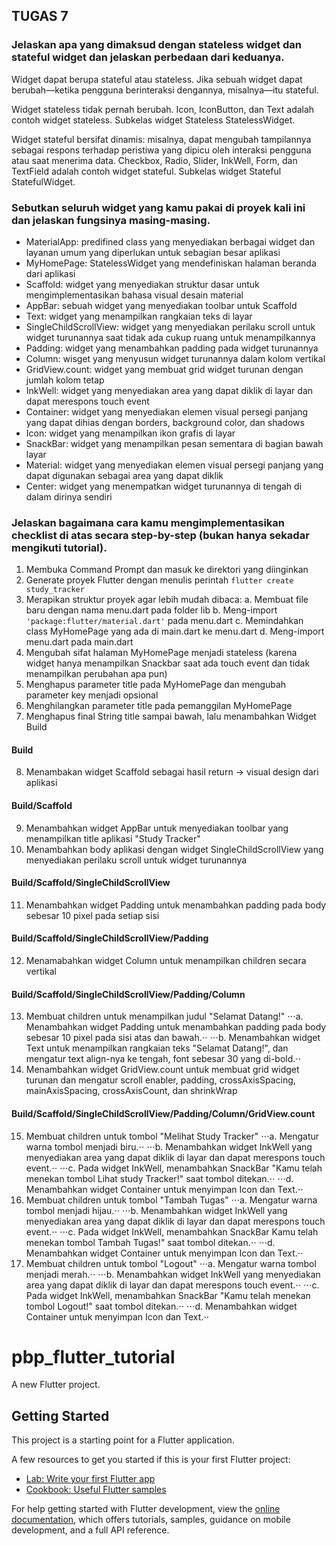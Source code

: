 ## TUGAS 7
### Jelaskan apa yang dimaksud dengan stateless widget dan stateful widget dan jelaskan perbedaan dari keduanya.
Widget dapat berupa stateful atau stateless. Jika sebuah widget dapat berubah—ketika pengguna berinteraksi dengannya, misalnya—itu stateful.

Widget stateless tidak pernah berubah. Icon, IconButton, dan Text adalah contoh widget stateless. Subkelas widget Stateless StatelessWidget.

Widget stateful bersifat dinamis: misalnya, dapat mengubah tampilannya sebagai respons terhadap peristiwa yang dipicu oleh interaksi pengguna atau saat menerima data. Checkbox, Radio, Slider, InkWell, Form, dan TextField adalah contoh widget stateful. Subkelas widget Stateful StatefulWidget.

### Sebutkan seluruh widget yang kamu pakai di proyek kali ini dan jelaskan fungsinya masing-masing.
- MaterialApp: predifined class yang menyediakan berbagai widget dan layanan umum yang diperlukan untuk sebagian besar aplikasi
- MyHomePage: StatelessWidget yang mendefiniskan halaman beranda dari aplikasi
- Scaffold: widget yang menyediakan struktur dasar untuk mengimplementasikan bahasa visual desain material
- AppBar: sebuah widget yang menyediakan toolbar untuk Scaffold
- Text: widget yang menampilkan rangkaian teks di layar
- SingleChildScrollView: widget yang menyediakan perilaku scroll untuk widget turunannya saat tidak ada cukup ruang untuk menampilkannya
- Padding: widget yang menambahkan padding pada widget turunannya
- Column: wisget yang menyusun widget turunannya dalam kolom vertikal
- GridView.count: widget yang membuat grid widget turunan dengan jumlah kolom tetap
- InkWell: widget yang menyediakan area yang dapat diklik di layar dan dapat merespons touch event
- Container: widget yang menyediakan elemen visual persegi panjang yang dapat dihias dengan borders, background color, dan shadows
- Icon: widget yang menampilkan ikon grafis di layar
- SnackBar: widget yang menampilkan pesan sementara di bagian bawah layar
- Material: widget yang menyediakan elemen visual persegi panjang yang dapat digunakan sebagai area yang dapat diklik
- Center: widget yang menempatkan widget turunannya di tengah di dalam dirinya sendiri

### Jelaskan bagaimana cara kamu mengimplementasikan checklist di atas secara step-by-step (bukan hanya sekadar mengikuti tutorial).
1. Membuka Command Prompt dan masuk ke direktori yang diinginkan
2. Generate proyek Flutter dengan menulis perintah ```flutter create study_tracker```
3. Merapikan struktur proyek agar lebih mudah dibaca:
a. Membuat file baru dengan nama menu.dart pada folder lib
b. Meng-import ```'package:flutter/material.dart'``` pada menu.dart
c. Memindahkan class MyHomePage yang ada di main.dart ke menu.dart
d. Meng-import menu.dart pada main.dart
4. Mengubah sifat halaman MyHomePage menjadi stateless (karena widget hanya menampilkan Snackbar saat ada touch event dan tidak menampilkan perubahan apa pun)
5. Menghapus parameter title pada MyHomePage dan mengubah parameter key menjadi opsional
6. Menghilangkan parameter title pada pemanggilan MyHomePage
7. Menghapus final String title sampai bawah, lalu menambahkan Widget Build
#### Build
8. Menambakan widget Scaffold sebagai hasil return -> visual design dari aplikasi
#### Build/Scaffold
9. Menambahkan widget AppBar untuk menyediakan toolbar yang menampilkan title aplikasi "Study Tracker"
10. Menambahkan body aplikasi dengan widget SingleChildScrollView yang menyediakan perilaku scroll untuk widget turunannya
#### Build/Scaffold/SingleChildScrollView
11. Menambahkan widget Padding untuk menambahkan padding pada body sebesar 10 pixel pada setiap sisi
#### Build/Scaffold/SingleChildScrollView/Padding
12. Menamabahkan widget Column untuk menampilkan children secara vertikal
#### Build/Scaffold/SingleChildScrollView/Padding/Column
13. Membuat children untuk menampilkan judul "Selamat Datang!"
⋅⋅⋅a. Menambahkan widget Padding untuk menambahkan padding pada body sebesar 10 pixel pada sisi atas dan bawah.⋅⋅
⋅⋅⋅b. Menambahkan widget Text untuk menampilkan rangkaian teks "Selamat Datang!", dan mengatur text align-nya ke tengah, font sebesar 30 yang di-bold.⋅⋅
14. Menambahkan widget GridView.count untuk membuat grid widget turunan dan mengatur scroll enabler, padding, crossAxisSpacing, mainAxisSpacing, crossAxisCount, dan shrinkWrap
#### Build/Scaffold/SingleChildScrollView/Padding/Column/GridView.count
15. Membuat children untuk tombol "Melihat Study Tracker"
⋅⋅⋅a. Mengatur warna tombol menjadi biru.⋅⋅
⋅⋅⋅b. Menambahkan widget InkWell yang menyediakan area yang dapat diklik di layar dan dapat merespons touch event.⋅⋅
⋅⋅⋅c. Pada widget InkWell, menambahkan SnackBar "Kamu telah menekan tombol Lihat study Tracker!" saat tombol ditekan.⋅⋅
⋅⋅⋅d. Menambahkan widget Container untuk menyimpan Icon dan Text.⋅⋅
16. Membuat children untuk tombol "Tambah Tugas"
⋅⋅⋅a. Mengatur warna tombol menjadi hijau.⋅⋅
⋅⋅⋅b. Menambahkan widget InkWell yang menyediakan area yang dapat diklik di layar dan dapat merespons touch event.⋅⋅
⋅⋅⋅c. Pada widget InkWell, menambahkan SnackBar Kamu telah menekan tombol Tambah Tugas!" saat tombol ditekan.⋅⋅
⋅⋅⋅d. Menambahkan widget Container untuk menyimpan Icon dan Text.⋅⋅
17. Membuat children untuk tombol "Logout"
⋅⋅⋅a. Mengatur warna tombol menjadi merah.⋅⋅
⋅⋅⋅b. Menambahkan widget InkWell yang menyediakan area yang dapat diklik di layar dan dapat merespons touch event.⋅⋅
⋅⋅⋅c. Pada widget InkWell, menambahkan SnackBar "Kamu telah menekan tombol Logout!" saat tombol ditekan.⋅⋅
⋅⋅⋅d. Menambahkan widget Container untuk menyimpan Icon dan Text.⋅⋅

# pbp_flutter_tutorial

A new Flutter project.

## Getting Started

This project is a starting point for a Flutter application.

A few resources to get you started if this is your first Flutter project:

- [Lab: Write your first Flutter app](https://docs.flutter.dev/get-started/codelab)
- [Cookbook: Useful Flutter samples](https://docs.flutter.dev/cookbook)

For help getting started with Flutter development, view the
[online documentation](https://docs.flutter.dev/), which offers tutorials,
samples, guidance on mobile development, and a full API reference.
